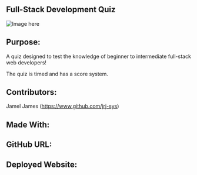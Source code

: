 ## Full-Stack Development Quiz

![Image here]()

## Purpose: 

A quiz designed to test the knowledge of beginner to intermediate full-stack web developers! 

The quiz is timed and has a score system. 

## Contributors: 

Jamel James (https://www.github.com/jrj-sys)

## Made With: 

## GitHub URL:

## Deployed Website: 

